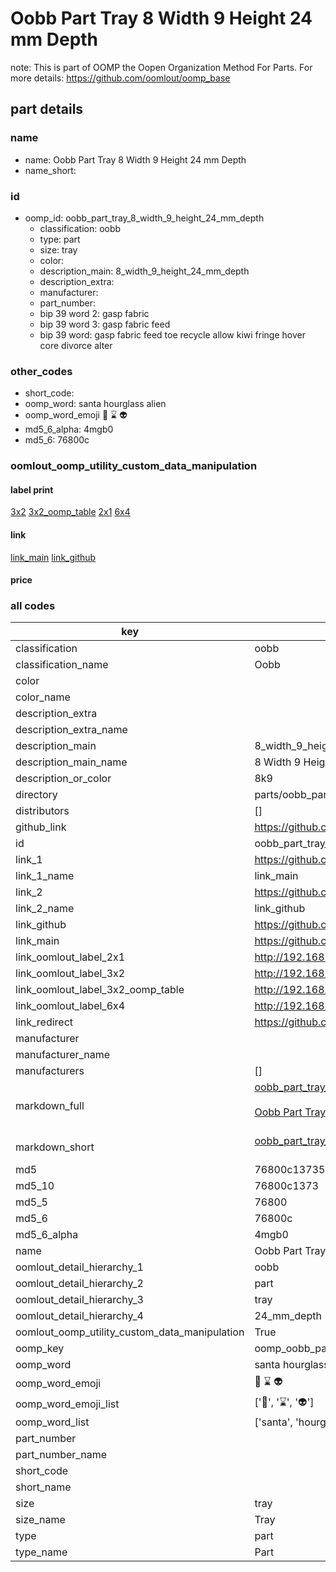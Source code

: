 # Oobb Part Tray 8 Width 9 Height 24 mm Depth  

note: This is part of OOMP the Oopen Organization Method For Parts. For more details: https://github.com/oomlout/oomp_base

##  part details
  







### name
* name: Oobb Part Tray 8 Width 9 Height 24 mm Depth
* name_short: 
### id
* oomp_id: oobb_part_tray_8_width_9_height_24_mm_depth
  * classification: oobb
  * type: part
  * size: tray
  * color: 
  * description_main: 8_width_9_height_24_mm_depth
  * description_extra: 
  * manufacturer: 
  * part_number: 
  * bip 39 word 2: gasp fabric
  * bip 39 word 3: gasp fabric feed
  * bip 39 word: gasp fabric feed toe recycle allow kiwi fringe hover core divorce alter

### other_codes
* short_code: 
* oomp_word: santa hourglass alien
* oomp_word_emoji :santa: :hourglass: :alien:
* md5_6_alpha: 4mgb0
* md5_6: 76800c






### oomlout_oomp_utility_custom_data_manipulation
#### label print
[3x2](http://192.168.1.245:1112/?label=oomp%204mgb0)
[3x2_oomp_table](http://192.168.1.108:1112/?label=oomp%204mgb0)
[2x1](http://192.168.1.242:1112/?label=oomp%204mgb0)
[6x4](http://192.168.1.55:1112/?label=oomp%204mgb0)    

#### link

[link_main](https://github.com/oomlout/oomlout_oomp_version_1_messy/tree/main/parts/oobb_part_tray_8_width_9_height_24_mm_depth) [link_github](https://github.com/oomlout/oomlout_oomp_version_1_messy/tree/main/parts/oobb_part_tray_8_width_9_height_24_mm_depth)                             

#### price







### all codes 
| key | value |  
| --- | --- |  
| classification | oobb |  
| classification_name | Oobb |  
| color |  |  
| color_name |  |  
| description_extra |  |  
| description_extra_name |  |  
| description_main | 8_width_9_height_24_mm_depth |  
| description_main_name | 8 Width 9 Height 24 mm Depth |  
| description_or_color | 8k9 |  
| directory | parts/oobb_part_tray_8_width_9_height_24_mm_depth |  
| distributors | [] |  
| github_link | https://github.com/oomlout/oomlout_oomp_part_src/tree/main/parts/oobb_part_tray_8_width_9_height_24_mm_depth |  
| id | oobb_part_tray_8_width_9_height_24_mm_depth |  
| link_1 | https://github.com/oomlout/oomlout_oomp_version_1_messy/tree/main/parts/oobb_part_tray_8_width_9_height_24_mm_depth |  
| link_1_name | link_main |  
| link_2 | https://github.com/oomlout/oomlout_oomp_version_1_messy/tree/main/parts/oobb_part_tray_8_width_9_height_24_mm_depth |  
| link_2_name | link_github |  
| link_github | https://github.com/oomlout/oomlout_oomp_version_1_messy/tree/main/parts/oobb_part_tray_8_width_9_height_24_mm_depth |  
| link_main | https://github.com/oomlout/oomlout_oomp_version_1_messy/tree/main/parts/oobb_part_tray_8_width_9_height_24_mm_depth |  
| link_oomlout_label_2x1 | http://192.168.1.242:1112/?label=oomp%204mgb0 |  
| link_oomlout_label_3x2 | http://192.168.1.245:1112/?label=oomp%204mgb0 |  
| link_oomlout_label_3x2_oomp_table | http://192.168.1.108:1112/?label=oomp%204mgb0 |  
| link_oomlout_label_6x4 | http://192.168.1.55:1112/?label=oomp%204mgb0 |  
| link_redirect | https://github.com/oomlout/oomlout_oomp_version_1_messy/tree/main/parts/oobb_part_tray_8_width_9_height_24_mm_depth |  
| manufacturer |  |  
| manufacturer_name |  |  
| manufacturers | [] |  
| markdown_full | [oobb_part_tray_8_width_9_height_24_mm_depth](none)<br>[](none)<br>[Oobb Part Tray 8 Width 9 Height 24 Mm Depth](none)<br><br> |  
| markdown_short | [oobb_part_tray_8_width_9_height_24_mm_depth](none)<br><br> |  
| md5 | 76800c13735d0f6c1ad9fe38a9545b01 |  
| md5_10 | 76800c1373 |  
| md5_5 | 76800 |  
| md5_6 | 76800c |  
| md5_6_alpha | 4mgb0 |  
| name | Oobb Part Tray 8 Width 9 Height 24 mm Depth |  
| oomlout_detail_hierarchy_1 | oobb |  
| oomlout_detail_hierarchy_2 | part |  
| oomlout_detail_hierarchy_3 | tray |  
| oomlout_detail_hierarchy_4 | 24_mm_depth |  
| oomlout_oomp_utility_custom_data_manipulation | True |  
| oomp_key | oomp_oobb_part_tray_8_width_9_height_24_mm_depth |  
| oomp_word | santa hourglass alien |  
| oomp_word_emoji | :santa: :hourglass: :alien: |  
| oomp_word_emoji_list | [':santa:', ':hourglass:', ':alien:'] |  
| oomp_word_list | ['santa', 'hourglass', 'alien'] |  
| part_number |  |  
| part_number_name |  |  
| short_code |  |  
| short_name |  |  
| size | tray |  
| size_name | Tray |  
| type | part |  
| type_name | Part |  
